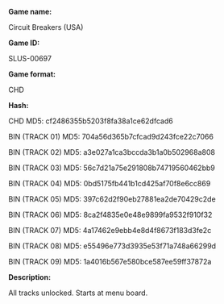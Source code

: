 **Game name:**

Circuit Breakers (USA)

**Game ID:**

SLUS-00697

**Game format:**

CHD

**Hash:**

CHD MD5: cf2486355b5203f8fa38a1ce62dfcad6

BIN (TRACK 01) MD5: 704a56d365b7cfcad9d243fce22c7066

BIN (TRACK 02) MD5: a3e027a1ca3bccda3b1a0b502968a808

BIN (TRACK 03) MD5: 56c7d21a75e291808b74719560462bb9

BIN (TRACK 04) MD5: 0bd5175fb441b1cd425af70f8e6cc869

BIN (TRACK 05) MD5: 397c62d2f90eb27881ea2de70429c2de

BIN (TRACK 06) MD5: 8ca2f4835e0e48e9899fa9532f910f32

BIN (TRACK 07) MD5: 4a17462e9ebb4e8d4f8673f183d3fe2c

BIN (TRACK 08) MD5: e55496e773d3935e53f71a748a66299d

BIN (TRACK 09) MD5: 1a4016b567e580bce587ee59ff37872a

**Description:**

All tracks unlocked. Starts at menu board.